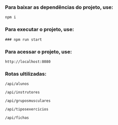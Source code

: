 ### Para baixar as dependências do projeto, use:

```
npm i
```

### Para executar o projeto, use:

```
### npm run start
```

### Para acessar o projeto, use:

```
http://localhost:8080
```

### Rotas ultilizadas:

```
/api/alunos
```

```
/api/instrutores
```

```
/api/gruposmusculares
```

```
/api/tiposexercicios
```

```
/api/fichas
```
